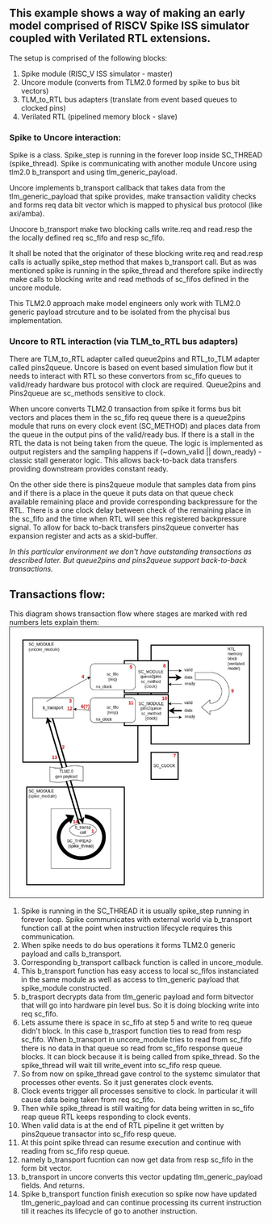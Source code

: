 ## This example shows a way of making an early model comprised of RISCV Spike ISS simulator coupled with Verilated RTL extensions.

The setup is comprised of the following blocks:

1. Spike module (RISC_V ISS simulator - master)
2. Uncore module (converts from TLM2.0 formed by spike to bus bit vectors)
3. TLM_to_RTL bus adapters (translate from event based queues to clocked pins)
4. Verilated RTL (pipelined memory block - slave)



### Spike to Uncore interaction:
Spike is a class. Spike_step is running in the forever loop inside SC_THREAD (spike_thread).
Spike is communicating with another module Uncore using tlm2.0 b_transport and using tlm_generic_payload.

Uncore implements b_transport callback that takes data from the tlm_generic_payload that spike provides, make transaction validity checks and forms req data bit vector which is mapped to physical bus protocol (like axi/amba).

Unocore b_transport make two blocking calls write.req and read.resp the the locally defined req sc_fifo and resp sc_fifo.

It shall be noted that the originator of these blocking write.req and read.resp calls is actually spike_step method that makes b_transport call. But as was mentioned spike is running in the spike_thread and therefore spike indirectly make calls to blocking write and read methods of sc_fifos defined in the uncore module.

This TLM2.0 approach make model engineers only work with TLM2.0 generic payload strcuture and to be isolated from the phycisal bus implementation.


### Uncore to RTL interaction (via TLM_to_RTL bus adapters)
There are TLM_to_RTL adapter called queue2pins and RTL_to_TLM adapter called pins2queue.
Uncore is based on event based simulation flow but it needs to interact with RTL so these convertors from sc_fifo queues to valid/ready hardware bus protocol with clock are required.
Queue2pins and Pins2queue are sc_methods sensitive to clock.

When uncore converts TLM2.0 transaction from spike it forms bus bit vectors and places them in the sc_fifo req queue there is a queue2pins module that runs on every clock event (SC_METHOD) and places data from the queue in the output pins of the valid/ready bus. If there is a stall in the RTL the data is not being taken from the queue. The logic is implemented as output registers and the sampling happens if (~down_valid || down_ready) - classic stall generator logic. This allows back-to-back data transfers providing downstream provides constant ready.

On the other side there is pins2queue module that samples data from pins and if there is a place in the queue it puts data on that queue check available remaining place and provide corresponding backpressure for the RTL. There is a one clock delay between check of the remaining place in the sc_fifo and the time when RTL will see this registered backpressure signal. To allow for back to-back transfers pins2queue converter has expansion register and acts as a skid-buffer.

*In this particular environment we don't have outstanding transactions as described later. But queue2pins and pins2queue support back-to-back transactions.*

## Transactions flow:

This diagram shows transaction flow where stages are marked with red numbers lets explain them:
![Image](./media/Spike_TLM20.jpg)

1. Spike is running in the SC_THREAD it is usually spike_step running in forever loop. Spike communicates with external world via b_transport function call at the point when instruction lifecycle requires this communication.
2. When spike needs to do bus operations it forms TLM2.0 generic payload and calls b_transport.
3. Corresponding b_transport callback function is called in uncore_module.
4. This b_transport function has easy access to local sc_fifos instanciated in the same module as well as access to tlm_generic payload that spike_module constructed.
5. b_trasport decrypts data from tlm_generic payload and form bitvector that will go into hardware pin level bus. So it is doing blocking write into req sc_fifo.
6. Lets assume there is space in sc_fifo at step 5 and write to req queue didn't block. In this case b_trasport function ties to read from resp sc_fifo. When b_transport in uncore_module tries to read from sc_fifo there is no data in that queue so read from sc_fifo response queue blocks. It can block because it is being called from spike_thread. So the spike_thread will wait till write_event into sc_fifo resp queue.
7. So from now on spike_thread gave control to the systemc simulator that processes other events. So it just generates clock events.
8. Clock events trigger all processes sensitive to clock. In particular it will cause data being taken from req sc_fifo.
9. Then while spike_thread is still waiting for data being written in sc_fifo reap queue RTL keeps responding to clock events.
10. When valid data is at the end of RTL pipeline it get written by pins2queue transactor into  sc_fifo resp queue.
11. At this point spike thread can resume execution and continue with reading from sc_fifo resp queue.
12. namely b_transport fucntion can now get data from resp sc_fifo in the form bit vector.
13. b_transport in uncore converts this vector updating tlm_generic_payload fields. And returns.
14. Spike b_transport function finish execution so spike now have updated tlm_generic_payload and can continue processing its current instruction till it reaches its lifecycle of go to another instruction.




